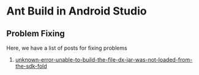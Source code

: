 # Ant Build in Android Studio



## Problem Fixing
Here, we have a list of posts for fixing problems
1. [unknown-error-unable-to-build-the-file-dx-jar-was-not-loaded-from-the-sdk-fold](https://stackoverflow.com/questions/43009679/unknown-error-unable-to-build-the-file-dx-jar-was-not-loaded-from-the-sdk-fold)


